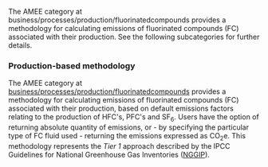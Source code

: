 The AMEE category at business/processes/production/fluorinatedcompounds
provides a methodology for calculating emissions of fluorinated
compounds (FC) associated with their production. See the following
subcategories for further details.

### Production-based methodology

The AMEE category at
[business/processes/production/fluorinatedcompounds](Generic_fluorinated_compound_production)
provides a methodology for calculating emissions of fluorinated
compounds (FC) associated with their production, based on default
emissions factors relating to the production of HFC's, PFC's and
SF<sub>6</sub>. Users have the option of returning absolute quantity of
emissions, or - by specifying the particular type of FC fluid used -
returning the emissions expressed as CO<sub>2</sub>e. This methodology
represents the *Tier 1* approach described by the IPCC Guidelines for
National Greenhouse Gas Inventories
([NGGIP](http://www.ipcc-nggip.iges.or.jp/public/2006gl/vol3.html)).
